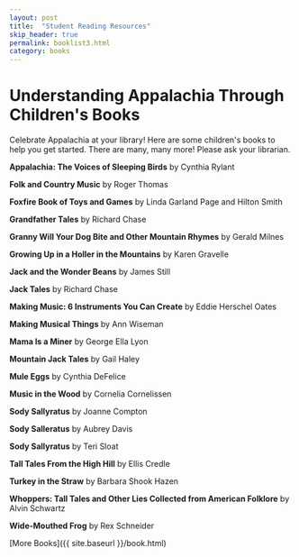 ```yaml
---
layout: post
title:  "Student Reading Resources"
skip_header: true
permalink: booklist3.html
category: books
---
```


# Understanding Appalachia Through Children's Books

Celebrate Appalachia at your library! Here are some children's books to help you
get started. There are many, many more! Please ask your librarian.

**Appalachia: The Voices of Sleeping Birds** by Cynthia Rylant

**Folk and Country Music** by Roger Thomas

**Foxfire Book of Toys and Games** by Linda Garland Page and Hilton Smith

**Grandfather Tales** by Richard Chase

**Granny Will Your Dog Bite and Other Mountain Rhymes** by Gerald Milnes

**Growing Up in a Holler in the Mountains** by Karen Gravelle

**Jack and the Wonder Beans** by James Still

**Jack Tales** by Richard Chase

**Making Music: 6 Instruments You Can Create** by Eddie Herschel Oates

**Making Musical Things** by Ann Wiseman

**Mama Is a Miner** by George Ella Lyon

**Mountain Jack Tales** by Gail Haley

**Mule Eggs** by Cynthia DeFelice

**Music in the Wood** by Cornelia Cornelissen

**Sody Sallyratus** by Joanne Compton

**Sody Salleratus** by Aubrey Davis

**Sody Sallyratus** by Teri Sloat

**Tall Tales From the High Hill** by Ellis Credle

**Turkey in the Straw** by Barbara Shook Hazen

**Whoppers: Tall Tales and Other Lies Collected from American Folklore** by Alvin
Schwartz

**Wide-Mouthed Frog** by Rex Schneider

[More Books]({{ site.baseurl }}/book.html)

